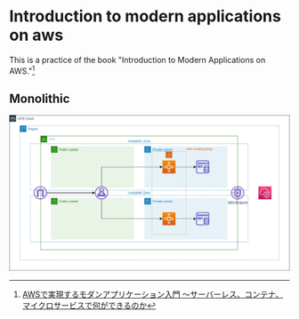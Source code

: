# Introduction to modern applications on aws

This is a practice of the book "Introduction to Modern Applications on AWS."[^1]

[^1]: [AWSで実現するモダンアプリケーション入門 〜サーバーレス、コンテナ、マイクロサービスで何ができるのか](https://www.amazon.co.jp/dp/4297133261)

## Monolithic

![Monolithic system infrastructure built with AWS, using EC2 as the application server](/diagrams/monolithic.drawio.png)
